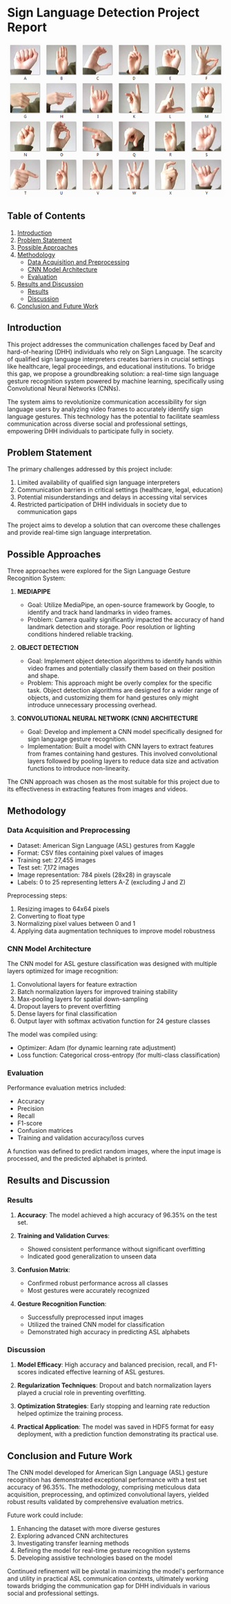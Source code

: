 # Sign Language Detection Project Report
![alt text](https://github.com/AryanDahiya00/Sign-Language-Detection/blob/main/images/dataset_classes.png)
## Table of Contents
1. [Introduction](#introduction)
2. [Problem Statement](#problem-statement)
3. [Possible Approaches](#possible-approaches)
4. [Methodology](#methodology)
   - [Data Acquisition and Preprocessing](#data-acquisition-and-preprocessing)
   - [CNN Model Architecture](#cnn-model-architecture)
   - [Evaluation](#evaluation)
5. [Results and Discussion](#results-and-discussion)
   - [Results](#results)
   - [Discussion](#discussion)
6. [Conclusion and Future Work](#conclusion-and-future-work)

## Introduction

This project addresses the communication challenges faced by Deaf and hard-of-hearing (DHH) individuals who rely on Sign Language. The scarcity of qualified sign language interpreters creates barriers in crucial settings like healthcare, legal proceedings, and educational institutions. To bridge this gap, we propose a groundbreaking solution: a real-time sign language gesture recognition system powered by machine learning, specifically using Convolutional Neural Networks (CNNs).

The system aims to revolutionize communication accessibility for sign language users by analyzing video frames to accurately identify sign language gestures. This technology has the potential to facilitate seamless communication across diverse social and professional settings, empowering DHH individuals to participate fully in society.

## Problem Statement

The primary challenges addressed by this project include:

1. Limited availability of qualified sign language interpreters
2. Communication barriers in critical settings (healthcare, legal, education)
3. Potential misunderstandings and delays in accessing vital services
4. Restricted participation of DHH individuals in society due to communication gaps

The project aims to develop a solution that can overcome these challenges and provide real-time sign language interpretation.

## Possible Approaches

Three approaches were explored for the Sign Language Gesture Recognition System:

1. **MEDIAPIPE**
   - Goal: Utilize MediaPipe, an open-source framework by Google, to identify and track hand landmarks in video frames.
   - Problem: Camera quality significantly impacted the accuracy of hand landmark detection and storage. Poor resolution or lighting conditions hindered reliable tracking.

2. **OBJECT DETECTION**
   - Goal: Implement object detection algorithms to identify hands within video frames and potentially classify them based on their position and shape.
   - Problem: This approach might be overly complex for the specific task. Object detection algorithms are designed for a wider range of objects, and customizing them for hand gestures only might introduce unnecessary processing overhead.

3. **CONVOLUTIONAL NEURAL NETWORK (CNN) ARCHITECTURE**
   - Goal: Develop and implement a CNN model specifically designed for sign language gesture recognition.
   - Implementation: Built a model with CNN layers to extract features from frames containing hand gestures. This involved convolutional layers followed by pooling layers to reduce data size and activation functions to introduce non-linearity.

The CNN approach was chosen as the most suitable for this project due to its effectiveness in extracting features from images and videos.

## Methodology

### Data Acquisition and Preprocessing

- Dataset: American Sign Language (ASL) gestures from Kaggle
- Format: CSV files containing pixel values of images
- Training set: 27,455 images
- Test set: 7,172 images
- Image representation: 784 pixels (28x28) in grayscale
- Labels: 0 to 25 representing letters A-Z (excluding J and Z)

Preprocessing steps:
1. Resizing images to 64x64 pixels
2. Converting to float type
3. Normalizing pixel values between 0 and 1
4. Applying data augmentation techniques to improve model robustness

### CNN Model Architecture

The CNN model for ASL gesture classification was designed with multiple layers optimized for image recognition:

1. Convolutional layers for feature extraction
2. Batch normalization layers for improved training stability
3. Max-pooling layers for spatial down-sampling
4. Dropout layers to prevent overfitting
5. Dense layers for final classification
6. Output layer with softmax activation function for 24 gesture classes

The model was compiled using:
- Optimizer: Adam (for dynamic learning rate adjustment)
- Loss function: Categorical cross-entropy (for multi-class classification)

### Evaluation

Performance evaluation metrics included:
- Accuracy
- Precision
- Recall
- F1-score
- Confusion matrices
- Training and validation accuracy/loss curves

A function was defined to predict random images, where the input image is processed, and the predicted alphabet is printed.

## Results and Discussion

### Results

1. **Accuracy**: The model achieved a high accuracy of 96.35% on the test set.

2. **Training and Validation Curves**: 
   - Showed consistent performance without significant overfitting
   - Indicated good generalization to unseen data

3. **Confusion Matrix**: 
   - Confirmed robust performance across all classes
   - Most gestures were accurately recognized

4. **Gesture Recognition Function**:
   - Successfully preprocessed input images
   - Utilized the trained CNN model for classification
   - Demonstrated high accuracy in predicting ASL alphabets

### Discussion

1. **Model Efficacy**: High accuracy and balanced precision, recall, and F1-scores indicated effective learning of ASL gestures.

2. **Regularization Techniques**: Dropout and batch normalization layers played a crucial role in preventing overfitting.

3. **Optimization Strategies**: Early stopping and learning rate reduction helped optimize the training process.

4. **Practical Application**: The model was saved in HDF5 format for easy deployment, with a prediction function demonstrating its practical use.

## Conclusion and Future Work

The CNN model developed for American Sign Language (ASL) gesture recognition has demonstrated exceptional performance with a test set accuracy of 96.35%. The methodology, comprising meticulous data acquisition, preprocessing, and optimized convolutional layers, yielded robust results validated by comprehensive evaluation metrics.

Future work could include:
1. Enhancing the dataset with more diverse gestures
2. Exploring advanced CNN architectures
3. Investigating transfer learning methods
4. Refining the model for real-time gesture recognition systems
5. Developing assistive technologies based on the model

Continued refinement will be pivotal in maximizing the model's performance and utility in practical ASL communication contexts, ultimately working towards bridging the communication gap for DHH individuals in various social and professional settings.
